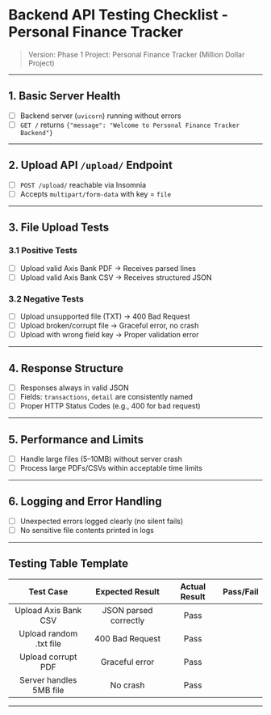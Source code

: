 # Backend API Testing Checklist - Personal Finance Tracker

> Version: Phase 1
> Project: Personal Finance Tracker (Million Dollar Project)

---

## 1. Basic Server Health

- [ ] Backend server (`uvicorn`) running without errors
- [ ] `GET /` returns `{"message": "Welcome to Personal Finance Tracker Backend"}`

---

## 2. Upload API `/upload/` Endpoint

- [ ] `POST /upload/` reachable via Insomnia
- [ ] Accepts `multipart/form-data` with key = `file`

---

## 3. File Upload Tests

### 3.1 Positive Tests

- [ ] Upload valid Axis Bank PDF → Receives parsed lines
- [ ] Upload valid Axis Bank CSV → Receives structured JSON

### 3.2 Negative Tests

- [ ] Upload unsupported file (TXT) → 400 Bad Request
- [ ] Upload broken/corrupt file → Graceful error, no crash
- [ ] Upload with wrong field key → Proper validation error

---

## 4. Response Structure

- [ ] Responses always in valid JSON
- [ ] Fields: `transactions`, `detail` are consistently named
- [ ] Proper HTTP Status Codes (e.g., 400 for bad request)

---

## 5. Performance and Limits

- [ ] Handle large files (5–10MB) without server crash
- [ ] Process large PDFs/CSVs within acceptable time limits

---

## 6. Logging and Error Handling

- [ ] Unexpected errors logged clearly (no silent fails)
- [ ] No sensitive file contents printed in logs

---

## Testing Table Template

| Test Case | Expected Result | Actual Result | Pass/Fail |
|:---------:|:---------------:|:-------------:|:---------:|
| Upload Axis Bank CSV | JSON parsed correctly | Pass |
| Upload random .txt file | 400 Bad Request | Pass |
| Upload corrupt PDF | Graceful error | Pass |
| Server handles 5MB file | No crash | Pass |

---
